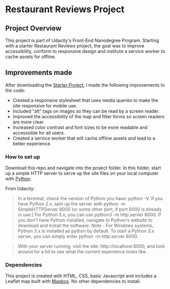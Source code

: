 # Restaurant Reviews Project

## Project Overview
This project is part of Udacity's Front-End Nanodegree Program. Starting with a starter Restaurant Reviews project, the goal was to improve accessibility, conform to responsive design and institute a service worker to cache assets for offline.

## Improvements made
After downloading the [Starter Project](https://github.com/udacity/mws-restaurant-stage-1), I made the following improvements to the code:
- Created a responsive stylesheet that uses media queries to make the site responsive for mobile use.
- Included "alt" tags on images so they can be read by a screen reader.
- Improved the accessibility of the map and filter forms so screen readers are more clear.
- Increased color contrast and font sizes to be more readable and accesssible for all users.
- Created a service worker that will cache offline assets and lead to a better experience.

### How to set up
Download this repo and navigate into the project folder. In this folder, start up a simple HTTP server to serve up the site files on your local computer with [Python](https://www.python.org/).

From Udacity:
> In a terminal, check the version of Python you have: python -V. If you have Python 2.x, spin up the server with python -m SimpleHTTPServer 8000 (or some other port, if port 8000 is already in use.) For Python 3.x, you can use python3 -m http.server 8000. If you don't have Python installed, navigate to Python's website to download and install the software.
Note - For Windows systems, Python 3.x is installed as python by default. To start a Python 3.x server, you can simply enter python -m http.server 8000.

> With your server running, visit the site: http://localhost:8000, and look around for a bit to see what the current experience looks like.

### Dependencies
This project is created with HTML, CSS, basic Javascript and includes a Leaflet map built with [Mapbox](https://www.mapbox.com/). No other dependencies to install.